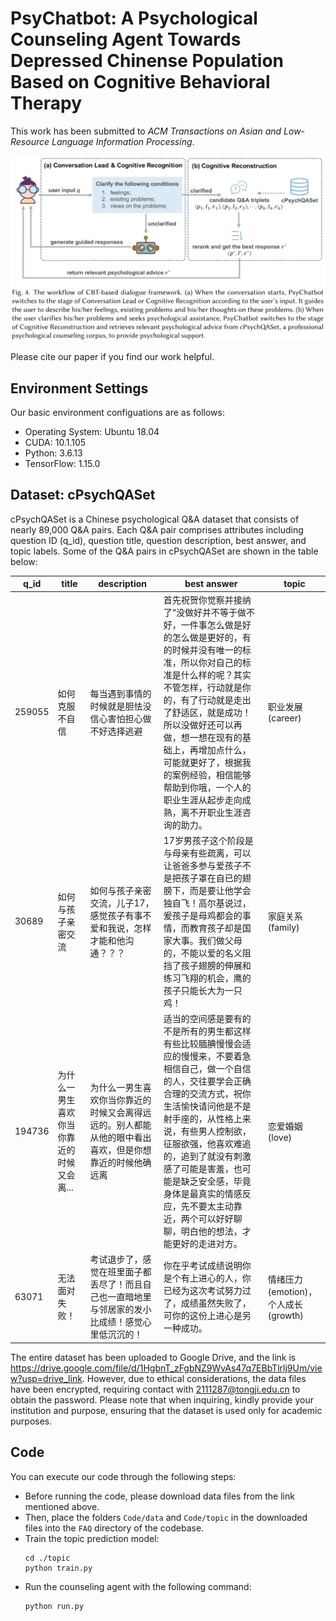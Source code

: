 # PsyChatbot: A Psychological Counseling Agent Towards Depressed Chinense Population Based on Cognitive Behavioral Therapy

This work has been submitted to _ACM Transactions on Asian and Low-Resource Language Information Processing_.

![The overall architecture of PsyChatbot](./arch.png)

Please cite our paper if you find our work helpful.

## Environment Settings

Our basic environment configuations are as follows:

- Operating System: Ubuntu 18.04
- CUDA: 10.1.105
- Python: 3.6.13
- TensorFlow: 1.15.0


## Dataset: cPsychQASet

cPsychQASet is a Chinese psychological Q\&A dataset that consists of nearly 89,000 Q\&A pairs.
Each Q\&A pair comprises attributes including question ID (q_id), question title, question description, best answer, and topic labels. 
Some of the Q&A pairs in cPsychQASet are shown in the table below:

| q_id | title | description | best answer | topic |
| ---- | ----- | ----------- | ----------- | ----- |
|259055|如何克服不自信|每当遇到事情的时候就是胆怯没信心害怕担心做不好选择逃避 |首先祝贺你觉察并接纳了“没做好并不等于做不好，一件事怎么做是好的怎么做是更好的，有的时候并没有唯一的标准，所以你对自己的标准是什么样的呢？其实不管怎样，行动就是你的，有了行动就是走出了舒适区，就是成功！所以没做好还可以再做，想一想在现有的基础上，再增加点什么，可能就更好了，根据我的案例经验，相信能够帮助到你哦，一个人的职业生涯从起步走向成熟，离不开职业生涯咨询的助力。|职业发展(career)|
|30689|如何与孩子亲密交流|如何与孩子亲密交流，儿子17，感觉孩子有事不爱和我说，怎样才能和他沟通？？？ |17岁男孩子这个阶段是与母亲有些疏离，可以让爸爸多参与爱孩子不是把孩子罩在自已的翅膀下，而是要让他学会独自飞！高尔基说过，爰孩子是母鸡都会的事情，而教育孩子却是国家大事。我们做父母的，不能以爱的名义阻挡了孩子翅膀的伸展和练习飞翔的机会，鹰的孩子只能长大为一只鸡！| 家庭关系(family)|
|194736| 为什么一男生喜欢你当你靠近的时候又会离... |为什么一男生喜欢你当你靠近的时候又会离得远远的。别人都能从他的眼中看出喜欢，但是你想靠近的时候他确远离 | 适当的空间感是要有的不是所有的男生都这样有些比较腼腆慢慢会适应的慢慢来，不要着急相信自己，做一个自信的人，交往要学会正确合理的交流方式，祝你生活愉快请问他是不是射手座的，从性格上来说，有些男人控制欲，征服欲强，他喜欢难追的，追到了就没有刺激感了可能是害羞，也可能是缺乏安全感，毕竟身体是最真实的情感反应，先不要太主动靠近，两个可以好好聊聊，明白他的想法，才能更好的走进对方。|恋爱婚姻(love)|
|63071|无法面对失败！|考试退步了，感觉在班里面子都丢尽了！而且自己也一直暗地里与邻居家的发小比成绩！感觉心里低沉沉的！ |你在乎考试成绩说明你是个有上进心的人，你已经为这次考试努力过了，成绩虽然失败了，可你的这份上进心是另一种成功。 |情绪压力(emotion)，个人成长(growth)|


The entire dataset has been uploaded to Google Drive, and the link is https://drive.google.com/file/d/1HgbnT_zFgbNZ9WvAs47q7EBbTlrlj9Um/view?usp=drive_link. However, due to ethical considerations, the data files have been encrypted, requiring contact with 2111287@tongji.edu.cn to obtain the password. Please note that when inquiring, kindly provide your institution and purpose, ensuring that the dataset is used only for academic purposes.


## Code

You can execute our code through the following steps:

- Before running the code, please download data files from the link mentioned above.
- Then, place the folders ``Code/data`` and ``Code/topic`` in the downloaded files into the ``FAQ`` directory of the codebase. 
- Train the topic prediction model:
  ```
  cd ./topic
  python train.py
  ```
- Run the counseling agent with the following command:
  ```
  python run.py
  ```
